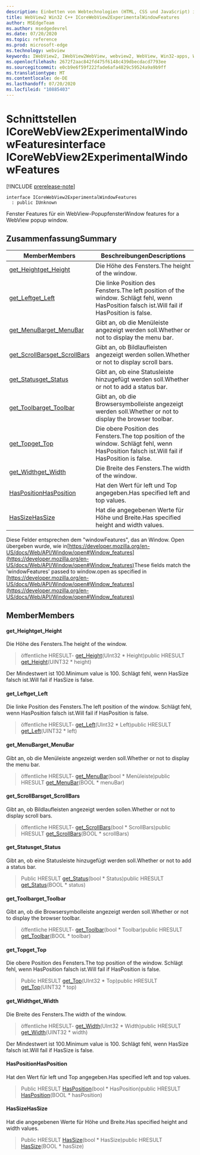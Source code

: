 ```yaml
---
description: Einbetten von Webtechnologien (HTML, CSS und JavaScript) in ihre systemeigenen Anwendungen mit dem Microsoft Edge WebView2-Steuerelement
title: WebView2 Win32 C++ ICoreWebView2ExperimentalWindowFeatures
author: MSEdgeTeam
ms.author: msedgedevrel
ms.date: 07/20/2020
ms.topic: reference
ms.prod: microsoft-edge
ms.technology: webview
keywords: IWebView2, IWebView2WebView, webview2, WebView, Win32-apps, Win32, Edge, ICoreWebView2, ICoreWebView2Controller, Browser-Steuerelement, Edge-HTML, ICoreWebView2ExperimentalWindowFeatures
ms.openlocfilehash: 2672f2aac842fd475f6148c439dbecdacd7793ee
ms.sourcegitcommit: e0cb9e6f59f222fade6afa4829c59524a9a9b9ff
ms.translationtype: MT
ms.contentlocale: de-DE
ms.lasthandoff: 07/20/2020
ms.locfileid: "10885403"
---
```

# <span data-ttu-id="95aa6-104">Schnittstellen ICoreWebView2ExperimentalWindowFeatures</span><span class="sxs-lookup"><span data-stu-id="95aa6-104">interface ICoreWebView2ExperimentalWindowFeatures</span></span> 

[!INCLUDE [prerelease-note](../../includes/prerelease-note.md)]

```
interface ICoreWebView2ExperimentalWindowFeatures
  : public IUnknown
```

<span data-ttu-id="95aa6-105">Fenster Features für ein WebView-Popupfenster</span><span class="sxs-lookup"><span data-stu-id="95aa6-105">Window features for a WebView popup window.</span></span>

## <span data-ttu-id="95aa6-106">Zusammenfassung</span><span class="sxs-lookup"><span data-stu-id="95aa6-106">Summary</span></span>

 <span data-ttu-id="95aa6-107">Member</span><span class="sxs-lookup"><span data-stu-id="95aa6-107">Members</span></span>                        | <span data-ttu-id="95aa6-108">Beschreibungen</span><span class="sxs-lookup"><span data-stu-id="95aa6-108">Descriptions</span></span>
--------------------------------|---------------------------------------------
[<span data-ttu-id="95aa6-109">get_Height</span><span class="sxs-lookup"><span data-stu-id="95aa6-109">get_Height</span></span>](#get_height) | <span data-ttu-id="95aa6-110">Die Höhe des Fensters.</span><span class="sxs-lookup"><span data-stu-id="95aa6-110">The height of the window.</span></span>
[<span data-ttu-id="95aa6-111">get_Left</span><span class="sxs-lookup"><span data-stu-id="95aa6-111">get_Left</span></span>](#get_left) | <span data-ttu-id="95aa6-112">Die linke Position des Fensters.</span><span class="sxs-lookup"><span data-stu-id="95aa6-112">The left position of the window.</span></span> <span data-ttu-id="95aa6-113">Schlägt fehl, wenn HasPosition falsch ist.</span><span class="sxs-lookup"><span data-stu-id="95aa6-113">Will fail if HasPosition is false.</span></span>
[<span data-ttu-id="95aa6-114">get_MenuBar</span><span class="sxs-lookup"><span data-stu-id="95aa6-114">get_MenuBar</span></span>](#get_menubar) | <span data-ttu-id="95aa6-115">Gibt an, ob die Menüleiste angezeigt werden soll.</span><span class="sxs-lookup"><span data-stu-id="95aa6-115">Whether or not to display the menu bar.</span></span>
[<span data-ttu-id="95aa6-116">get_ScrollBars</span><span class="sxs-lookup"><span data-stu-id="95aa6-116">get_ScrollBars</span></span>](#get_scrollbars) | <span data-ttu-id="95aa6-117">Gibt an, ob Bildlaufleisten angezeigt werden sollen.</span><span class="sxs-lookup"><span data-stu-id="95aa6-117">Whether or not to display scroll bars.</span></span>
[<span data-ttu-id="95aa6-118">get_Status</span><span class="sxs-lookup"><span data-stu-id="95aa6-118">get_Status</span></span>](#get_status) | <span data-ttu-id="95aa6-119">Gibt an, ob eine Statusleiste hinzugefügt werden soll.</span><span class="sxs-lookup"><span data-stu-id="95aa6-119">Whether or not to add a status bar.</span></span>
[<span data-ttu-id="95aa6-120">get_Toolbar</span><span class="sxs-lookup"><span data-stu-id="95aa6-120">get_Toolbar</span></span>](#get_toolbar) | <span data-ttu-id="95aa6-121">Gibt an, ob die Browsersymbolleiste angezeigt werden soll.</span><span class="sxs-lookup"><span data-stu-id="95aa6-121">Whether or not to display the browser toolbar.</span></span>
[<span data-ttu-id="95aa6-122">get_Top</span><span class="sxs-lookup"><span data-stu-id="95aa6-122">get_Top</span></span>](#get_top) | <span data-ttu-id="95aa6-123">Die obere Position des Fensters.</span><span class="sxs-lookup"><span data-stu-id="95aa6-123">The top position of the window.</span></span> <span data-ttu-id="95aa6-124">Schlägt fehl, wenn HasPosition falsch ist.</span><span class="sxs-lookup"><span data-stu-id="95aa6-124">Will fail if HasPosition is false.</span></span>
[<span data-ttu-id="95aa6-125">get_Width</span><span class="sxs-lookup"><span data-stu-id="95aa6-125">get_Width</span></span>](#get_width) | <span data-ttu-id="95aa6-126">Die Breite des Fensters.</span><span class="sxs-lookup"><span data-stu-id="95aa6-126">The width of the window.</span></span>
[<span data-ttu-id="95aa6-127">HasPosition</span><span class="sxs-lookup"><span data-stu-id="95aa6-127">HasPosition</span></span>](#hasposition) | <span data-ttu-id="95aa6-128">Hat den Wert für left und Top angegeben.</span><span class="sxs-lookup"><span data-stu-id="95aa6-128">Has specified left and top values.</span></span>
[<span data-ttu-id="95aa6-129">HasSize</span><span class="sxs-lookup"><span data-stu-id="95aa6-129">HasSize</span></span>](#hassize) | <span data-ttu-id="95aa6-130">Hat die angegebenen Werte für Höhe und Breite.</span><span class="sxs-lookup"><span data-stu-id="95aa6-130">Has specified height and width values.</span></span>

<span data-ttu-id="95aa6-131">Diese Felder entsprechen dem "windowFeatures", das an Window. Open übergeben wurde, wie in[https://developer.mozilla.org/en-US/docs/Web/API/Window/open#Window_features](https://developer.mozilla.org/en-US/docs/Web/API/Window/open#Window_features)</span><span class="sxs-lookup"><span data-stu-id="95aa6-131">These fields match the 'windowFeatures' passed to window.open as specified in [https://developer.mozilla.org/en-US/docs/Web/API/Window/open#Window_features](https://developer.mozilla.org/en-US/docs/Web/API/Window/open#Window_features)</span></span>

## <span data-ttu-id="95aa6-132">Member</span><span class="sxs-lookup"><span data-stu-id="95aa6-132">Members</span></span>

#### <span data-ttu-id="95aa6-133">get_Height</span><span class="sxs-lookup"><span data-stu-id="95aa6-133">get_Height</span></span> 

<span data-ttu-id="95aa6-134">Die Höhe des Fensters.</span><span class="sxs-lookup"><span data-stu-id="95aa6-134">The height of the window.</span></span>

> <span data-ttu-id="95aa6-135">öffentliche HRESULT- [get_Height](#get_height)(UInt32 \* Height)</span><span class="sxs-lookup"><span data-stu-id="95aa6-135">public HRESULT [get_Height](#get_height)(UINT32 \* height)</span></span>

<span data-ttu-id="95aa6-136">Der Mindestwert ist 100.</span><span class="sxs-lookup"><span data-stu-id="95aa6-136">Minimum value is 100.</span></span> <span data-ttu-id="95aa6-137">Schlägt fehl, wenn HasSize falsch ist.</span><span class="sxs-lookup"><span data-stu-id="95aa6-137">Will fail if HasSize is false.</span></span>

#### <span data-ttu-id="95aa6-138">get_Left</span><span class="sxs-lookup"><span data-stu-id="95aa6-138">get_Left</span></span> 

<span data-ttu-id="95aa6-139">Die linke Position des Fensters.</span><span class="sxs-lookup"><span data-stu-id="95aa6-139">The left position of the window.</span></span> <span data-ttu-id="95aa6-140">Schlägt fehl, wenn HasPosition falsch ist.</span><span class="sxs-lookup"><span data-stu-id="95aa6-140">Will fail if HasPosition is false.</span></span>

> <span data-ttu-id="95aa6-141">öffentliche HRESULT- [get_Left](#get_left)(UInt32 \* Left)</span><span class="sxs-lookup"><span data-stu-id="95aa6-141">public HRESULT [get_Left](#get_left)(UINT32 \* left)</span></span>

#### <span data-ttu-id="95aa6-142">get_MenuBar</span><span class="sxs-lookup"><span data-stu-id="95aa6-142">get_MenuBar</span></span> 

<span data-ttu-id="95aa6-143">Gibt an, ob die Menüleiste angezeigt werden soll.</span><span class="sxs-lookup"><span data-stu-id="95aa6-143">Whether or not to display the menu bar.</span></span>

> <span data-ttu-id="95aa6-144">öffentliche HRESULT- [get_MenuBar](#get_menubar)(bool \* Menüleiste)</span><span class="sxs-lookup"><span data-stu-id="95aa6-144">public HRESULT [get_MenuBar](#get_menubar)(BOOL \* menuBar)</span></span>

#### <span data-ttu-id="95aa6-145">get_ScrollBars</span><span class="sxs-lookup"><span data-stu-id="95aa6-145">get_ScrollBars</span></span> 

<span data-ttu-id="95aa6-146">Gibt an, ob Bildlaufleisten angezeigt werden sollen.</span><span class="sxs-lookup"><span data-stu-id="95aa6-146">Whether or not to display scroll bars.</span></span>

> <span data-ttu-id="95aa6-147">öffentliche HRESULT- [get_ScrollBars](#get_scrollbars)(bool \* ScrollBars)</span><span class="sxs-lookup"><span data-stu-id="95aa6-147">public HRESULT [get_ScrollBars](#get_scrollbars)(BOOL \* scrollBars)</span></span>

#### <span data-ttu-id="95aa6-148">get_Status</span><span class="sxs-lookup"><span data-stu-id="95aa6-148">get_Status</span></span> 

<span data-ttu-id="95aa6-149">Gibt an, ob eine Statusleiste hinzugefügt werden soll.</span><span class="sxs-lookup"><span data-stu-id="95aa6-149">Whether or not to add a status bar.</span></span>

> <span data-ttu-id="95aa6-150">Public HRESULT [get_Status](#get_status)(bool \* Status)</span><span class="sxs-lookup"><span data-stu-id="95aa6-150">public HRESULT [get_Status](#get_status)(BOOL \* status)</span></span>

#### <span data-ttu-id="95aa6-151">get_Toolbar</span><span class="sxs-lookup"><span data-stu-id="95aa6-151">get_Toolbar</span></span> 

<span data-ttu-id="95aa6-152">Gibt an, ob die Browsersymbolleiste angezeigt werden soll.</span><span class="sxs-lookup"><span data-stu-id="95aa6-152">Whether or not to display the browser toolbar.</span></span>

> <span data-ttu-id="95aa6-153">öffentliche HRESULT- [get_Toolbar](#get_toolbar)(bool \* Toolbar)</span><span class="sxs-lookup"><span data-stu-id="95aa6-153">public HRESULT [get_Toolbar](#get_toolbar)(BOOL \* toolbar)</span></span>

#### <span data-ttu-id="95aa6-154">get_Top</span><span class="sxs-lookup"><span data-stu-id="95aa6-154">get_Top</span></span> 

<span data-ttu-id="95aa6-155">Die obere Position des Fensters.</span><span class="sxs-lookup"><span data-stu-id="95aa6-155">The top position of the window.</span></span> <span data-ttu-id="95aa6-156">Schlägt fehl, wenn HasPosition falsch ist.</span><span class="sxs-lookup"><span data-stu-id="95aa6-156">Will fail if HasPosition is false.</span></span>

> <span data-ttu-id="95aa6-157">Public HRESULT [get_Top](#get_top)(UInt32 \* Top)</span><span class="sxs-lookup"><span data-stu-id="95aa6-157">public HRESULT [get_Top](#get_top)(UINT32 \* top)</span></span>

#### <span data-ttu-id="95aa6-158">get_Width</span><span class="sxs-lookup"><span data-stu-id="95aa6-158">get_Width</span></span> 

<span data-ttu-id="95aa6-159">Die Breite des Fensters.</span><span class="sxs-lookup"><span data-stu-id="95aa6-159">The width of the window.</span></span>

> <span data-ttu-id="95aa6-160">öffentliche HRESULT- [get_Width](#get_width)(UInt32 \* Width)</span><span class="sxs-lookup"><span data-stu-id="95aa6-160">public HRESULT [get_Width](#get_width)(UINT32 \* width)</span></span>

<span data-ttu-id="95aa6-161">Der Mindestwert ist 100.</span><span class="sxs-lookup"><span data-stu-id="95aa6-161">Minimum value is 100.</span></span> <span data-ttu-id="95aa6-162">Schlägt fehl, wenn HasSize falsch ist.</span><span class="sxs-lookup"><span data-stu-id="95aa6-162">Will fail if HasSize is false.</span></span>

#### <span data-ttu-id="95aa6-163">HasPosition</span><span class="sxs-lookup"><span data-stu-id="95aa6-163">HasPosition</span></span> 

<span data-ttu-id="95aa6-164">Hat den Wert für left und Top angegeben.</span><span class="sxs-lookup"><span data-stu-id="95aa6-164">Has specified left and top values.</span></span>

> <span data-ttu-id="95aa6-165">Public HRESULT [HasPosition](#hasposition)(bool \* HasPosition)</span><span class="sxs-lookup"><span data-stu-id="95aa6-165">public HRESULT [HasPosition](#hasposition)(BOOL \* hasPosition)</span></span>

#### <span data-ttu-id="95aa6-166">HasSize</span><span class="sxs-lookup"><span data-stu-id="95aa6-166">HasSize</span></span> 

<span data-ttu-id="95aa6-167">Hat die angegebenen Werte für Höhe und Breite.</span><span class="sxs-lookup"><span data-stu-id="95aa6-167">Has specified height and width values.</span></span>

> <span data-ttu-id="95aa6-168">Public HRESULT [HasSize](#hassize)(bool \* HasSize)</span><span class="sxs-lookup"><span data-stu-id="95aa6-168">public HRESULT [HasSize](#hassize)(BOOL \* hasSize)</span></span>

